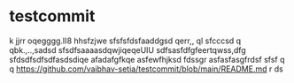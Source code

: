 # testcommit
k
jjrr
oqegggg.II8
hhsfzjwe
sfsfsfdsfaaddgsd  qerr,,  ql
sfcccsd q qbk.,..,sadsd
sfsdfsaaaasdqwjiqeqeUIU
sdfsasfdfgfeertqwss,dfg
sfdsdfsdfsdfasdsdiqe
afadafgfkqe
asfewfhjksd
fdssgr
asfasfasgfrdsf
sfsf
  q q
https://github.com/vaibhav-setia/testcommit/blob/main/README.md
r
ds
